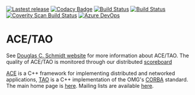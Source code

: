 [![Lastest release](https://img.shields.io/github/release/docgroup/ace_tao.svg)](https://github.com/DOCGroup/ACE_TAO/releases/latest)
[![Codacy Badge](https://api.codacy.com/project/badge/Grade/9a20abe6590a4b3ca946d7634d9f51af)](https://www.codacy.com/app/DOCGroup/ACE_TAO?utm_source=github.com&utm_medium=referral&utm_content=DOCGroup/ACE_TAO&utm_campaign=badger)
[![Build Status](https://travis-ci.com/DOCGroup/ACE_TAO.svg?branch=master)](https://travis-ci.com/DOCGroup/ACE_TAO)
[![Build Status](https://ci.appveyor.com/api/projects/status/umif8ghl2fg8rtx6/branch/master?svg=true)](https://ci.appveyor.com/project/jwillemsen/ace-tao)
[![Coverity Scan Build Status](https://scan.coverity.com/projects/1/badge.svg)](https://scan.coverity.com/projects/1)
[![Azure DevOps](https://dev.azure.com/docgroup/ACE_TAO/_apis/build/status/DOCGroup.ACE_TAO)](https://dev.azure.com/docgroup/ACE_TAO/_build/latest?definitionId=1)

# ACE/TAO #

See [Douglas C. Schmidt website](http://www.dre.vanderbilt.edu/~schmidt)  for more information about ACE/TAO. The quality of ACE/TAO is monitored through our distributed [scoreboard](http://www.dre.vanderbilt.edu/scoreboard/)

[ACE](http://www.dre.vanderbilt.edu/~schmidt/ACE.html) is a C++ framework for implementing distributed and
networked applications, [TAO](http://www.dre.vanderbilt.edu/~schmidt/TAO.html) is a C++
implementation of the OMG's [CORBA](http://www.omg.org/spec/CORBA/) standard. The main home page
is [here](http://www.dre.vanderbilt.edu/~schmidt/). Mailing lists are
available [here](http://www.dre.vanderbilt.edu/~schmidt/ACE-mail.html).
